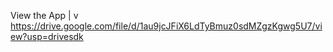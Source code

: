 View the App
|
v
https://drive.google.com/file/d/1au9jcJFiX6LdTyBmuz0sdMZgzKgwg5U7/view?usp=drivesdk
